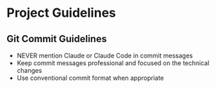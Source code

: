 # Project Guidelines

## Git Commit Guidelines

- NEVER mention Claude or Claude Code in commit messages
- Keep commit messages professional and focused on the technical changes
- Use conventional commit format when appropriate